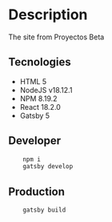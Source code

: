 # Description

The site from Proyectos Beta

## Tecnologies

- HTML 5
- NodeJS v18.12.1
- NPM 8.19.2
- React 18.2.0
- Gatsby 5

## Developer

```bash
    npm i
    gatsby develop
```

## Production

```bash
    gatsby build
```
